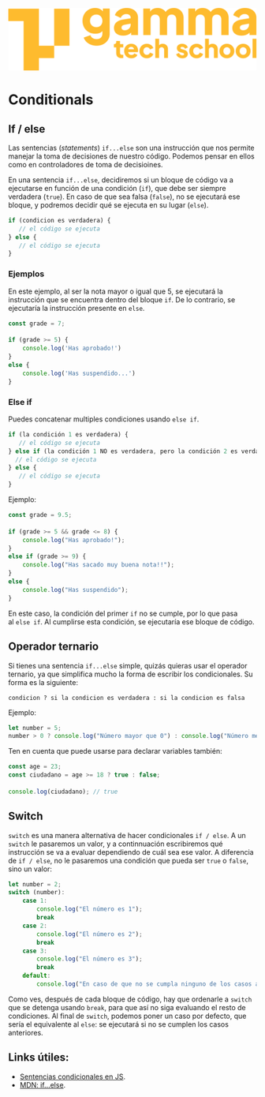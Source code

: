 ![](../../assets/Logo_Yellow.png)

# Conditionals

## If / else
Las sentencias (*statements*) `if...else` son una instrucción que nos permite manejar la toma de decisiones de nuestro código. Podemos pensar en ellos como en controladores de toma de decisioines.

En una sentencia `if...else`, decidiremos si un bloque de código va a ejecutarse en función de una condición (`if`), que debe ser siempre verdadera (`true`). En caso de que sea falsa (`false`), no se ejecutará ese bloque, y podremos decidir qué se ejecuta en su lugar (`else`).

```javascript
if (condicion es verdadera) {
   // el código se ejecuta
} else {
   // el código se ejecuta
}
```

### Ejemplos
En este ejemplo, al ser la nota mayor o igual que 5, se ejecutará la instrucción que se encuentra dentro del bloque `if`. De lo contrario, se ejecutaría la instrucción presente en `else`.

```javascript
const grade = 7;

if (grade >= 5) {
    console.log('Has aprobado!')
}
else {
    console.log('Has suspendido...')
}
```

### Else if
Puedes concatenar multiples condiciones usando `else if`.

```javascript
if (la condición 1 es verdadera) {
   // el código se ejecuta
} else if (la condición 1 NO es verdadera, pero la condición 2 es verdadera) {
  // el código se ejecuta
} else {
   // el código se ejecuta
}
```

Ejemplo:
```javascript
const grade = 9.5;

if (grade >= 5 && grade <= 8) {
    console.log("Has aprobado!");
}
else if (grade >= 9) {
    console.log("Has sacado muy buena nota!!");
}
else {
    console.log("Has suspendido");
}
```

En este caso, la condición del primer `if` no se cumple, por lo que pasa al `else if`. Al cumplirse esta condición, se ejecutaría ese bloque de código.

## Operador ternario
Si tienes una sentencia `if...else` simple, quizás quieras usar el operador ternario, ya que simplifica mucho la forma de escribir los condicionales. Su forma es la siguiente:

```
condicion ? si la condicion es verdadera : si la condicion es falsa
```

Ejemplo:
```javascript
let number = 5;
number > 0 ? console.log("Número mayor que 0") : console.log("Número menor que 0");
```

Ten en cuenta que puede usarse para declarar variables también:
```javascript
const age = 23;
const ciudadano = age >= 18 ? true : false;

console.log(ciudadano); // true
```

## Switch
`switch` es una manera alternativa de hacer condicionales `if / else`. A un `switch` le pasaremos un valor, y a continnuación escribiremos qué instrucción se va a evaluar dependiendo de cuál sea ese valor. A diferencia de `if / else`, no le pasaremos una condición que pueda ser `true` o `false`, sino un valor:
```javascript
let number = 2;
switch (number):
	case 1:
		console.log("El número es 1");
		break
	case 2:
		console.log("El número es 2");
		break
	case 3:
		console.log("El número es 3");
		break
	default: 
		console.log("En caso de que no se cumpla ninguno de los casos anteriores, se ejecuta esta línea por defecto.");
```

Como ves, después de cada bloque de código, hay que ordenarle a `switch` que se detenga usando `break`, para que así no siga evaluando el resto de condiciones. Al final de `switch`, podemos poner un caso por defecto, que sería el equivalente al `else`: se ejecutará si no se cumplen los casos anteriores.

## Links útiles:

-   [Sentencias condicionales en JS](https://www.freecodecamp.org/espanol/news/javascript-if-else-y-if-then-sentencias-condicionales-en-js/#:~:text=El%20if...else%20es,false%20en%20las%20sentencias%20if%20.).
-   [MDN: if...else](https://developer.mozilla.org/en-US/docs/Web/JavaScript/Reference/Statements/if...else).